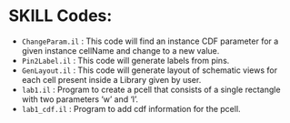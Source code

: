 # SKILL Codes:
- `ChangeParam.il` : This code will find an instance CDF parameter for a given instance cellName and change to a new value.
- `Pin2Label.il` : This code will generate labels from pins.
- `GenLayout.il` : This code will generate layout of schematic views for each cell present inside a Library given by user.
- `lab1.il` : Program to create a pcell that consists of a single rectangle with two parameters ‘w’ and ‘l’.
- `lab1_cdf.il` : Program to add cdf information for the pcell.
